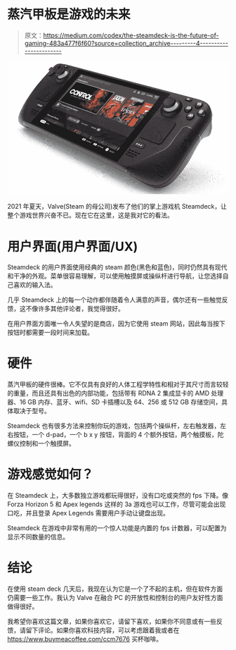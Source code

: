 # 蒸汽甲板是游戏的未来

> 原文：<https://medium.com/codex/the-steamdeck-is-the-future-of-gaming-483a477f6f60?source=collection_archive---------4----------------------->

![](img/a92c31ffedd28e7cab22cabe558c8dde.png)

2021 年夏天，Valve(Steam 的母公司)发布了他们的掌上游戏机 Steamdeck，让整个游戏世界兴奋不已。现在它在这里，这是我对它的看法。

# 用户界面(用户界面/UX)

Steamdeck 的用户界面使用经典的 steam 颜色(黑色和蓝色)，同时仍然具有现代和干净的外观。菜单很容易理解，可以使用触摸屏或操纵杆进行导航，让您选择自己喜欢的输入法。

几乎 Steamdeck 上的每一个动作都伴随着令人满意的声音，偶尔还有一些触觉反馈，这不像许多其他评论者，我觉得很好。

在用户界面方面唯一令人失望的是商店，因为它使用 steam 网站，因此每当按下按钮时都需要一段时间来加载。

# 硬件

蒸汽甲板的硬件很棒。它不仅具有良好的人体工程学特性和相对于其尺寸而言较轻的重量，而且还具有出色的内部功能，包括带有 RDNA 2 集成显卡的 AMD 处理器、16 GB 内存、蓝牙、wifi、SD 卡插槽以及 64、256 或 512 GB 存储空间，具体取决于型号。

Steamdeck 也有很多方法来控制你玩的游戏，包括两个操纵杆，左右触发器，左右按钮，一个 d-pad，一个 b x y 按钮，背面的 4 个额外按钮，两个触摸板，陀螺仪控制和一个触摸屏。

# 游戏感觉如何？

在 Steamdeck 上，大多数独立游戏都玩得很好，没有口吃或突然的 fps 下降。像 Forza Horizon 5 和 Apex legends 这样的 3a 游戏也可以工作，尽管可能会出现口吃，并且登录 Apex Legends 需要用户手动让键盘出现。

Steamdeck 在游戏中非常有用的一个惊人功能是内置的 fps 计数器，可以配置为显示不同数量的信息。

# 结论

在使用 steam deck 几天后，我现在认为它是一个了不起的主机，但在软件方面仍需要一些工作。我认为 Valve 在融合 PC 的开放性和控制台的用户友好性方面做得很好。

我希望你喜欢这篇文章，如果你喜欢它，请留下喜欢，如果你不同意或有一些反馈，请留下评论。如果你喜欢科技内容，可以考虑跟着我或者在 https://www.buymeacoffee.com/ccm7676 买杯咖啡。